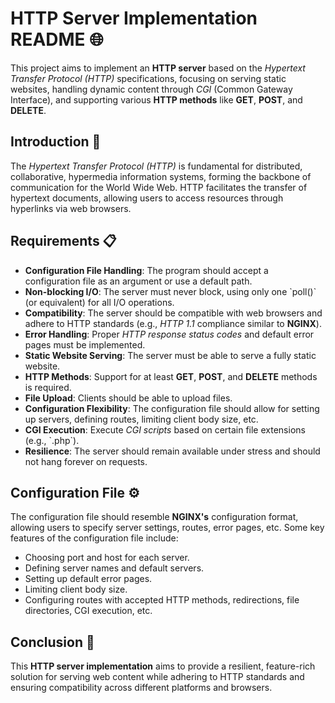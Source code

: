 # HTTP Server Implementation README 🌐

This project aims to implement an **HTTP server** based on the *Hypertext Transfer Protocol (HTTP)* specifications, focusing on serving static websites, handling dynamic content through *CGI* (Common Gateway Interface), and supporting various **HTTP methods** like **GET**, **POST**, and **DELETE**.

## Introduction 🚀

The *Hypertext Transfer Protocol (HTTP)* is fundamental for distributed, collaborative, hypermedia information systems, forming the backbone of communication for the World Wide Web. HTTP facilitates the transfer of hypertext documents, allowing users to access resources through hyperlinks via web browsers.

## Requirements 📋

- **Configuration File Handling**: The program should accept a configuration file as an argument or use a default path.
- **Non-blocking I/O**: The server must never block, using only one \`poll()\` (or equivalent) for all I/O operations.
- **Compatibility**: The server should be compatible with web browsers and adhere to HTTP standards (e.g., *HTTP 1.1* compliance similar to **NGINX**).
- **Error Handling**: Proper *HTTP response status codes* and default error pages must be implemented.
- **Static Website Serving**: The server must be able to serve a fully static website.
- **HTTP Methods**: Support for at least **GET**, **POST**, and **DELETE** methods is required.
- **File Upload**: Clients should be able to upload files.
- **Configuration Flexibility**: The configuration file should allow for setting up servers, defining routes, limiting client body size, etc.
- **CGI Execution**: Execute *CGI scripts* based on certain file extensions (e.g., \`.php\`).
- **Resilience**: The server should remain available under stress and should not hang forever on requests.

## Configuration File ⚙️

The configuration file should resemble **NGINX's** configuration format, allowing users to specify server settings, routes, error pages, etc. Some key features of the configuration file include:

- Choosing port and host for each server.
- Defining server names and default servers.
- Setting up default error pages.
- Limiting client body size.
- Configuring routes with accepted HTTP methods, redirections, file directories, CGI execution, etc.

## Conclusion 🎉

This **HTTP server implementation** aims to provide a resilient, feature-rich solution for serving web content while adhering to HTTP standards and ensuring compatibility across different platforms and browsers.
